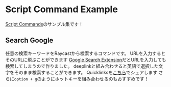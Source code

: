 # Script Command Example

[Script Commands](https://manual.raycast.com/script-commands)のサンプル集です！

## Search Google
任意の検索キーワードをRaycastから検索するコマンドです。
URLを入力するとそのURLに飛ぶことができます
[Google Search Extension](https://www.raycast.com/mblode/google-search)だとURLを入力しても検索してしまうので作りました。
deeplinkと組み合わせると英語で選択した文字をそのまま検索することができます。
Quicklinksを[こちら](https://ray.so/quicklinks/shared?quicklinks=%7B%22name%22:%22google-search-en-by-selected%22,%22link%22:%22raycast:%5C/%5C/script-commands%5C/google-search?arguments%3D%7Bselection%7D%26arguments%3Den%22%7D)でシェアします
さらに`option + g`のようにホットキーを組み合わせるのもおすすめです！